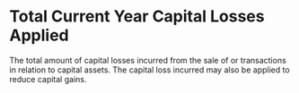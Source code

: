 # Total Current Year Capital Losses Applied
The total amount of capital losses incurred from the sale of or transactions in relation to capital assets. The capital loss incurred may also be applied to reduce capital gains.